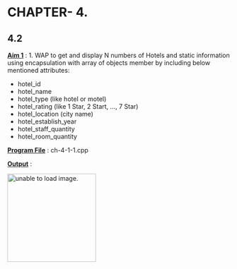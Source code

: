 # CHAPTER- 4.

## 4.2

<u>**Aim 1**</u> : 1. WAP to get and display N numbers of Hotels and static information using encapsulation with array of objects member  by including below mentioned attributes:
- hotel_id
- hotel_name
- hotel_type (like hotel or motel)
- hotel_rating (like 1 Star, 2 Start, ..., 7 Star)
- hotel_location (city name)
- hotel_establish_year
- hotel_staff_quantity
- hotel_room_quantity

<u>**Program File**</u> : ch-4-1-1.cpp

<u>**Output**</u> :

<img src="https://github.com/jb-jaydeep/Cpp/tree/main/chapter-4/ch-5-1" height = "200px" alt = "unable to load image.">